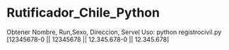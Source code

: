 # Rutificador_Chile_Python
Obtener Nombre, Run,Sexo, Direccion, Servel
Uso: python registrocivil.py [12345678-0 || 12345678 || 12.345.678-0 || 12.345.678]
